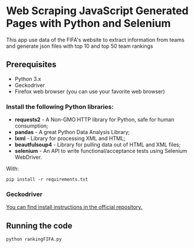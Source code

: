 # Web Scraping JavaScript Generated Pages with Python and Selenium
This app use data of the FIFA's website to extract information from teams and generate json files with top 10 and top 50 team rankings

## Prerequisites

* Python 3.x
* Geckodriver
* Firefox web browser (you can use your favorite web browser)

### Install the following Python libraries:

 * **requests2** - A Non-GMO HTTP library for Python, safe for human consumption;
 * **pandas** - A great Python Data Analysis Library;
 * **lxml** - Library for processing XML and HTML;
 * **beautfulsoup4** - Library for pulling data out of HTML and XML files;
 * **selenium** - An API to write functional/acceptance tests using Selenium WebDriver.

With:
```
pip install -r requirements.txt
```

### Geckodriver 

[You can find install instructions in the official repository.](https://github.com/mozilla/geckodriver/releases)


## Running the code

```
python rankingFIFA.py
```
